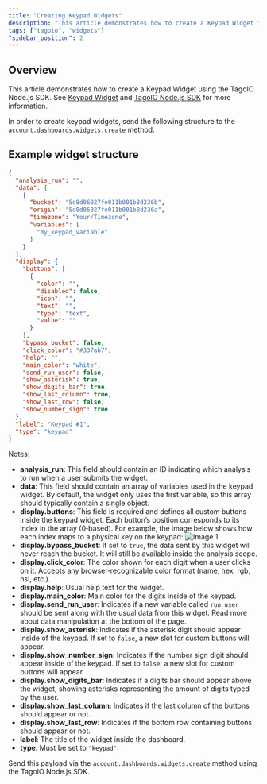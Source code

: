 ```yaml
---
title: "Creating Keypad Widgets"
description: "This article demonstrates how to create a Keypad Widget in TagoIO and shows the JSON structure you must send to the account.dashboards.widgets.create method. It includes an example payload and references to related documentation."
tags: ["tagoio", "widgets"]
"sidebar_position": 2
---
```

## Overview

This article demonstrates how to create a Keypad Widget using the TagoIO Node.js SDK. See [Keypad Widget](../widgets/keypad-widget) and [TagoIO Node.js SDK](../sdk/nodejs-sdk) for more information.

In order to create keypad widgets, send the following structure to the `account.dashboards.widgets.create` method.

## Example widget structure

```json
{
  "analysis_run": "",
  "data": [
    {
      "bucket": "5d8d06027fe011b001b8d236b",
      "origin": "5d8d06027fe011b001b8d236a",
      "timezone": "Your/Timezone",
      "variables": [
        "my_keypad_variable"
      ]
    }
  ],
  "display": {
    "buttons": [
      {
        "color": "",
        "disabled": false,
        "icon": "",
        "text": "",
        "type": "text",
        "value": ""
      }
    ],
    "bypass_bucket": false,
    "click_color": "#337ab7",
    "help": "",
    "main_color": "white",
    "send_run_user": false,
    "show_asterisk": true,
    "show_digits_bar": true,
    "show_last_column": true,
    "show_last_row": false,
    "show_number_sign": true
  },
  "label": "Keypad #1",
  "type": "keypad"
}
```

Notes:
- **analysis_run**: This field should contain an ID indicating which analysis to run when a user submits the widget.
- **data**: This field should contain an array of variables used in the keypad widget. By default, the widget only uses the first variable, so this array should typically contain a single object.
- **display.buttons**: This field is required and defines all custom buttons inside the keypad widget. Each button’s position corresponds to its index in the array (0‑based). For example, the image below shows how each index maps to a physical key on the keypad:
  ![Image 1](/docs_imagem/tagoio/1571244512451-CBw.png)
- **display.bypass_bucket**: If set to `true`, the data sent by this widget will never reach the bucket. It will still be available inside the analysis scope.
- **display.click_color**: The color shown for each digit when a user clicks on it. Accepts any browser‑recognizable color format (name, hex, rgb, hsl, etc.).
- **display.help**: Usual help text for the widget.
- **display.main_color**: Main color for the digits inside of the keypad.
- **display.send_run_user**: Indicates if a new variable called `run_user` should be sent along with the usual data from this widget. Read more about data manipulation at the bottom of the page.
- **display.show_asterisk**: Indicates if the asterisk digit should appear inside of the keypad. If set to `false`, a new slot for custom buttons will appear.
- **display.show_number_sign**: Indicates if the number sign digit should appear inside of the keypad. If set to `false`, a new slot for custom buttons will appear.
- **display.show_digits_bar**: Indicates if a digits bar should appear above the widget, showing asterisks representing the amount of digits typed by the user.
- **display.show_last_column**: Indicates if the last column of the buttons should appear or not.
- **display.show_last_row**: Indicates if the bottom row containing buttons should appear or not.
- **label**: The title of the widget inside the dashboard.
- **type**: Must be set to `"keypad"`.

Send this payload via the `account.dashboards.widgets.create` method using the TagoIO Node.js SDK.
